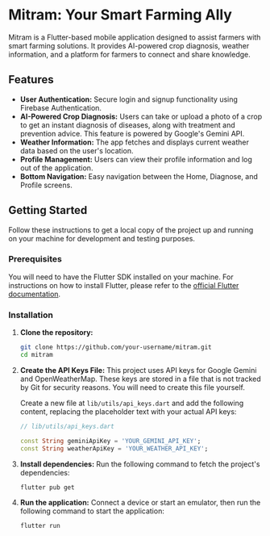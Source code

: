 # Mitram: Your Smart Farming Ally

Mitram is a Flutter-based mobile application designed to assist farmers with smart farming solutions. It provides AI-powered crop diagnosis, weather information, and a platform for farmers to connect and share knowledge.

## Features

*   **User Authentication:** Secure login and signup functionality using Firebase Authentication.
*   **AI-Powered Crop Diagnosis:** Users can take or upload a photo of a crop to get an instant diagnosis of diseases, along with treatment and prevention advice. This feature is powered by Google's Gemini API.
*   **Weather Information:** The app fetches and displays current weather data based on the user's location.
*   **Profile Management:** Users can view their profile information and log out of the application.
*   **Bottom Navigation:** Easy navigation between the Home, Diagnose, and Profile screens.

## Getting Started

Follow these instructions to get a local copy of the project up and running on your machine for development and testing purposes.

### Prerequisites

You will need to have the Flutter SDK installed on your machine. For instructions on how to install Flutter, please refer to the [official Flutter documentation](https://docs.flutter.dev/get-started/install).

### Installation

1.  **Clone the repository:**
    ```sh
    git clone https://github.com/your-username/mitram.git
    cd mitram
    ```

2.  **Create the API Keys File:**
    This project uses API keys for Google Gemini and OpenWeatherMap. These keys are stored in a file that is not tracked by Git for security reasons. You will need to create this file yourself.

    Create a new file at `lib/utils/api_keys.dart` and add the following content, replacing the placeholder text with your actual API keys:

    ```dart
    // lib/utils/api_keys.dart

    const String geminiApiKey = 'YOUR_GEMINI_API_KEY';
    const String weatherApiKey = 'YOUR_WEATHER_API_KEY';
    ```

3.  **Install dependencies:**
    Run the following command to fetch the project's dependencies:
    ```sh
    flutter pub get
    ```

4.  **Run the application:**
    Connect a device or start an emulator, then run the following command to start the application:
    ```sh
    flutter run
